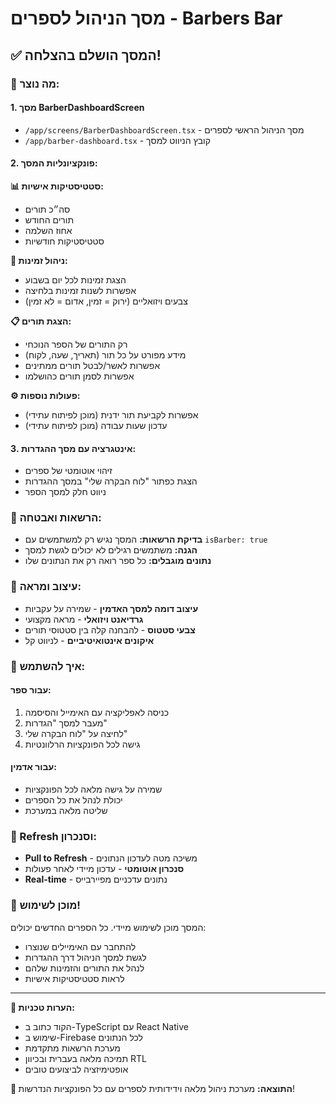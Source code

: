 # מסך הניהול לספרים - Barbers Bar

## ✅ המסך הושלם בהצלחה!

### 📱 מה נוצר:

#### 1. **מסך BarberDashboardScreen**
- `/app/screens/BarberDashboardScreen.tsx` - מסך הניהול הראשי לספרים
- `/app/barber-dashboard.tsx` - קובץ הניווט למסך

#### 2. **פונקציונליות המסך:**

**📊 סטטיסטיקות אישיות:**
- סה״כ תורים
- תורים החודש
- אחוז השלמה
- סטטיסטיקות חודשיות

**📅 ניהול זמינות:**
- הצגת זמינות לכל יום בשבוע
- אפשרות לשנות זמינות בלחיצה
- צבעים ויזואליים (ירוק = זמין, אדום = לא זמין)

**📋 הצגת תורים:**
- רק התורים של הספר הנוכחי
- מידע מפורט על כל תור (תאריך, שעה, לקוח)
- אפשרות לאשר/לבטל תורים ממתינים
- אפשרות לסמן תורים כהושלמו

**⚙️ פעולות נוספות:**
- אפשרות לקביעת תור ידנית (מוכן לפיתוח עתידי)
- עדכון שעות עבודה (מוכן לפיתוח עתידי)

#### 3. **אינטגרציה עם מסך ההגדרות:**
- זיהוי אוטומטי של ספרים
- הצגת כפתור "לוח הבקרה שלי" במסך ההגדרות
- ניווט חלק למסך הספר

### 🔐 הרשאות ואבטחה:

- **בדיקת הרשאות:** המסך נגיש רק למשתמשים עם `isBarber: true`
- **הגנה:** משתמשים רגילים לא יכולים לגשת למסך
- **נתונים מוגבלים:** כל ספר רואה רק את הנתונים שלו

### 🎨 עיצוב ומראה:

- **עיצוב דומה למסך האדמין** - שמירה על עקביות
- **גרדיאנט ויזואלי** - מראה מקצועי
- **צבעי סטטוס** - להבחנה קלה בין סטטוסי תורים
- **איקונים אינטואיטיביים** - לניווט קל

### 📲 איך להשתמש:

#### עבור ספר:
1. כניסה לאפליקציה עם האימייל והסיסמה
2. מעבר למסך "הגדרות"
3. לחיצה על "לוח הבקרה שלי"
4. גישה לכל הפונקציות הרלוונטיות

#### עבור אדמין:
- שמירה על גישה מלאה לכל הפונקציות
- יכולת לנהל את כל הספרים
- שליטה מלאה במערכת

### 🔄 Refresh וסנכרון:

- **Pull to Refresh** - משיכה מטה לעדכון הנתונים
- **סנכרון אוטומטי** - עדכון מיידי לאחר פעולות
- **Real-time** - נתונים עדכניים מפיירבייס

### 🚀 מוכן לשימוש!

המסך מוכן לשימוש מיידי. כל הספרים החדשים יכולים:
- להתחבר עם האימיילים שנוצרו
- לגשת למסך הניהול דרך ההגדרות
- לנהל את התורים והזמינות שלהם
- לראות סטטיסטיקות אישיות

---

**📝 הערות טכניות:**

- הקוד כתוב ב-TypeScript עם React Native
- שימוש ב-Firebase לכל הנתונים
- מערכת הרשאות מתקדמת
- תמיכה מלאה בעברית ובכיוון RTL
- אופטימיזציה לביצועים טובים

**🎯 התוצאה:** מערכת ניהול מלאה וידידותית לספרים עם כל הפונקציות הנדרשות!